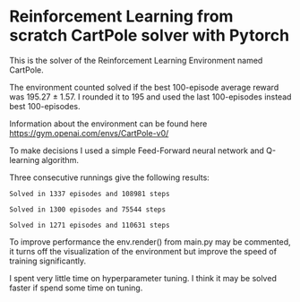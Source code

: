# Reinforcement Learning from scratch CartPole solver with Pytorch

This is the solver of the Reinforcement Learning Environment named CartPole.

The environment counted solved if the best 100-episode average reward was 195.27 ± 1.57. I rounded it to 195 and used the last 100-episodes instead best 100-episodes.

Information about the environment can be found here https://gym.openai.com/envs/CartPole-v0/

To make decisions I used a simple Feed-Forward neural network and Q-learning algorithm.

Three consecutive runnings give the following results:

```
Solved in 1337 episodes and 108981 steps

Solved in 1300 episodes and 75544 steps

Solved in 1271 episodes and 110631 steps
```

To improve performance the env.render() from main.py may be commented, it turns off the visualization of the environment but improve the speed of training significantly.

I spent very little time on hyperparameter tuning. I think it may be solved faster if spend some time on tuning.
